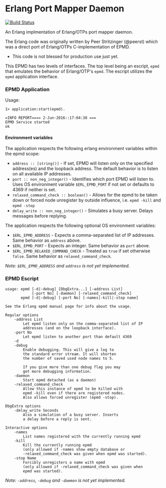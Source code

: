 Erlang Port Mapper Daemon
=========================
[![Build Status](https://travis-ci.org/erlang/epmd.svg?branch=master)](https://travis-ci.org/erlang/epmd)

An Erlang implmentation of Erlang/OTPs port mapper daemon.

The Erlang code was originally written by Peer Stritzinger (@peerst) which was
a direct port of Erlang/OTPs C-implementation of EPMD.

* This code is not blessed for production use just yet.

This EPMD has two levels of interfaces. The top level being an escript, `epmd` that emulates
the behavior of Erlang/OTP's `epmd`. The escript utilizes the `epmd` application interface.

### EPMD Application

Usage:

    1> application:start(epmd).

    =INFO REPORT==== 2-Jun-2016::17:04:38 ===
    EPMD Service started
    ok

#### Environment variables

The application respects the following erlang environment variables within the epmd scope:

* `address :: [string()]` - If set, EPMD will listen only on the specified address(es) and the loopback address.
  The default behavior is to listen on all available IP addresses.
* `port :: non_neg_integer()` - Identifies which port EPMD will listen to.
   Uses OS environment variable `$ERL_EPMD_PORT` if not set or defaults to 4369 if neither is set.
* `relaxed_command_check :: boolean()` - Allows for the epmd to be taken down or forced node unregister by outside influence,
   i.e. `epmd -kill` and `epmd -stop`
* `delay_write :: non_neg_integer()` - Simulates a busy server. Delays messages before replying.

The application respects the following optional OS environment variables:

* `$ERL_EPMD_ADDRESS` - Expects a comma-separated list of IP addresses. Same behavior as `address` above.
* `$ERL_EPMD_PORT` - Expects an integer. Same behavior as `port` above.
* `$ERL_EPMD_RELAXED_COMMAND_CHECK` - Treated as `true` if set otherwise `false`. Same behavior as `relaxed_command_check`.

_Note: `$ERL_EPMD_ADDRESS` and `address` is not yet implemented._

### EPMD Escript

    usage: epmd [-d|-debug] [DbgExtra...] [-address List]
                [-port No] [-daemon] [-relaxed_command_check]
           epmd [-d|-debug] [-port No] [-names|-kill|-stop name]

    See the Erlang epmd manual page for info about the usage.

    Regular options
        -address List
            Let epmd listen only on the comma-separated list of IP
            addresses (and on the loopback interface).
        -port No
            Let epmd listen to another port than default 4369
        -d
        -debug
            Enable debugging. This will give a log to
            the standard error stream. It will shorten
            the number of saved used node names to 5.

            If you give more than one debug flag you may
            get more debugging information.
        -daemon
            Start epmd detached (as a daemon)
        -relaxed_command_check
            Allow this instance of epmd to be killed with
            epmd -kill even if there are registered nodes.
            Also allows forced unregister (epmd -stop).

    DbgExtra options
        -delay_write Seconds
            Also a simulation of a busy server. Inserts
            a delay before a reply is sent.

    Interactive options
        -names
            List names registered with the currently running epmd
        -kill
            Kill the currently running epmd
            (only allowed if -names show empty database or
            -relaxed_command_check was given when epmd was started).
        -stop Name
            Forcibly unregisters a name with epmd
            (only allowed if -relaxed_command_check was given when
            epmd was started).


_Note: `-address`, `-debug` and `-daemon` is not yet implemented._
